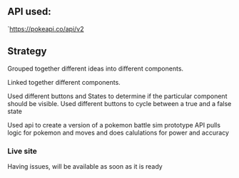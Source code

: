 ## API used:

`https://pokeapi.co/api/v2

## Strategy

Grouped together different ideas into different components.

Linked together different components.

Used different buttons and States to determine if the particular component should be visible.
Used different buttons to cycle between a true and a false state

Used api to create a version of a pokemon battle sim prototype
API pulls logic for pokemon and moves and does calulations for power and accuracy

### Live site

Having issues, will be available as soon as it is ready
